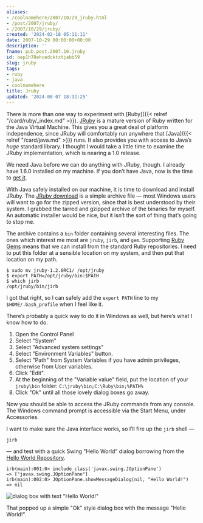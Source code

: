 ```yaml
---
aliases:
- /coolnamehere/2007/10/29_jruby.html
- /post/2007/jruby/
- /2007/10/29/jruby/
created: '2024-02-18 05:11:11'
date: 2007-10-29 00:00:00+00:00
description: ''
fname: pub.post.2007.10.jruby
id: bep1h78ehcedcktxtjabb59
slug: jruby
tags:
- ruby
- java
- coolnamehere
title: Jruby
updated: '2024-08-07 18:32:25'
---
```


There is more than one way to experiment with [Ruby]({{< relref "/card/ruby/_index.md" >}}). [JRuby](http://jruby.org/) is a mature version of Ruby written for the Java Virtual Machine. This gives you a great deal of platform independence, since JRuby will comfortably run anywhere that [Java]({{< relref "/card/java.md" >}}) runs. It also provides you with access to Java’s *huge* standard library. I thought I would take a little time to examine the JRuby implementation, which is nearing a 1.0 release.

We need Java before we can do anything with JRuby, though. I already have 1.6.0 installed on my machine. If you don’t have Java, now is the time to [get it](http://www.java.com/en/download/index.jsp).

With Java safely installed on our machine, it is time to download and install JRuby. The [JRuby download](http://jruby.org/download) is a simple archive file — most Windows users will want to go for the zipped version, since that is best understood by their system. I grabbed the tarred and gzipped archive of the binaries for myself. An automatic installer would be nice, but it isn’t the sort of thing that’s going to stop me.

The archive contains a `bin` folder containing several interesting files. The ones which interest me most are `jruby`, `jirb`, and `gem`. Supporting [Ruby Gems](http://rubygems.org) means that we can install from the standard Ruby repositories. I need to put this folder at a sensible location on my system, and then put that location on my path.

```console
$ sudo mv jruby-1.2.0RC1/ /opt/jruby
$ export PATH=/opt/jruby/bin:$PATH
$ which jirb
/opt/jruby/bin/jirb
```

I got that right, so I can safely add the `export PATH` line to my `$HOME/.bash_profile` when I feel like it.

There’s probably a quick way to do it in Windows as well, but here’s what I know how to do.

1. Open the Control Panel
2. Select "System"
3. Select "Advanced system settings"
4. Select "Environment Variables" button.
5. Select "Path" from System Variables if you have admin privileges,
    otherwise from User variables.
6. Click "Edit".
7. At the beginning of the "Variable value" field, put the location of
    your `jruby\bin` folder: `C:\jruby\bin;C:\Ruby\bin;%PATH%`
8. Click "Ok" until all those lovely dialog boxes go away.

Now you should be able to access the JRuby commands from any console. The Windows command prompt is accessible via the Start Menu, under Accessories.

I want to make sure the Java interface works, so I’ll fire up the `jirb` shell —

```plaintext
jirb
```

— and test with a quick Swing "Hello World" dialog borrowing from the
[Hello World Repository](http://www.roesler-ac.de/wolfram/hello.htm#Java-Swing).

```plaintext
irb(main):001:0> include_class('javax.swing.JOptionPane')
=> ["javax.swing.JOptionPane"]
irb(main):002:0> JOptionPane.showMessageDialog(nil, "Hello World!")
=> nil
```

![dialog box with text "Hello World!"](assets/img/2007/jruby-hello.png "JRuby Hello World")

That popped up a simple "Ok" style dialog box with the message "Hello World\!".